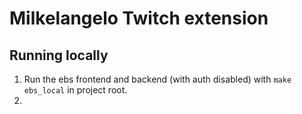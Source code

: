 # Milkelangelo Twitch extension

## Running locally

1. Run the ebs frontend and backend (with auth disabled) with `make ebs_local` in project root.
2. 